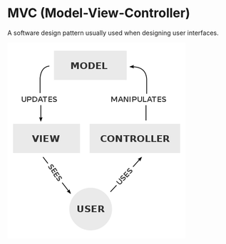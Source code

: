# MVC (Model-View-Controller)

A software design pattern usually used when designing user interfaces.



![](../.gitbook/assets/image.png)
